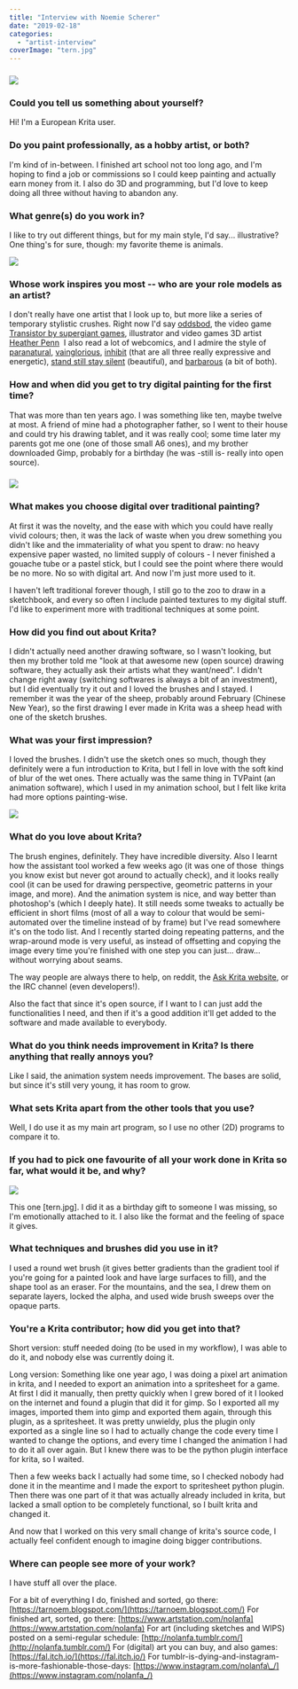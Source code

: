 ```yaml
---
title: "Interview with Noemie Scherer"
date: "2019-02-18"
categories: 
  - "artist-interview"
coverImage: "tern.jpg"
---
```


### ![](../images/talebook-p16-c-EN.jpg)

### Could you tell us something about yourself?

Hi! I'm a European Krita user.

### Do you paint professionally, as a hobby artist, or both?

I'm kind of in-between. I finished art school not too long ago, and I'm hoping to find a job or commissions so I could keep painting and actually earn money from it. I also do 3D and programming, but I'd love to keep doing all three without having to abandon any.

### What genre(s) do you work in?

I like to try out different things, but for my main style, I'd say... illustrative? One thing's for sure, though: my favorite theme is animals.

![](../images/envi-poiloutre-GD.jpg)

### Whose work inspires you most -- who are your role models as an artist?

I don't really have one artist that I look up to, but more like a series of temporary stylistic crushes. Right now I'd say [oddsbod](http://oddsbod.tumblr.com/), the video game [Transistor by supergiant games](https://www.supergiantgames.com/games/transistor/), illustrator and video games 3D artist [Heather Penn](http://happydorid.tumblr.com/tagged/teaspirit)  I also read a lot of webcomics, and I admire the style of [paranatural](http://paranatural.net), [vainglorious](http://vaingloriouscomic.com), [inhibit](http://www.inhibitcomic.com/) (that are all three really expressive and energetic), [stand still stay silent](http://www.sssscomic.com/) (beautiful), and [barbarous](http://www.johnnywander.com/barbarous/) (a bit of both).

### How and when did you get to try digital painting for the first time?

That was more than ten years ago. I was something like ten, maybe twelve at most. A friend of mine had a photographer father, so I went to their house and could try his drawing tablet, and it was really cool; some time later my parents got me one (one of those small A6 ones), and my brother downloaded Gimp, probably for a birthday (he was -still is- really into open source).

### ![](../images/paletteLandscape_bretagne-ns.jpg)

### What makes you choose digital over traditional painting?

At first it was the novelty, and the ease with which you could have really vivid colours; then, it was the lack of waste when you drew something you didn't like and the immateriality of what you spent to draw: no heavy expensive paper wasted, no limited supply of colours - I never finished a gouache tube or a pastel stick, but I could see the point where there would be no more. No so with digital art. And now I'm just more used to it.

I haven't left traditional forever though, I still go to the zoo to draw in a sketchbook, and every so often I include painted textures to my digital stuff. I'd like to experiment more with traditional techniques at some point.

### How did you find out about Krita?

I didn't actually need another drawing software, so I wasn't looking, but then my brother told me "look at that awesome new (open source) drawing software, they actually ask their artists what they want/need". I didn't change right away (switching softwares is always a bit of an investment), but I did eventually try it out and I loved the brushes and I stayed. I remember it was the year of the sheep, probably around February (Chinese New Year), so the first drawing I ever made in Krita was a sheep head with one of the sketch brushes.

### What was your first impression?

I loved the brushes. I didn't use the sketch ones so much, though they definitely were a fun introduction to Krita, but I fell in love with the soft kind of blur of the wet ones. There actually was the same thing in TVPaint (an animation software), which I used in my animation school, but I felt like krita had more options painting-wise.

![](../images/hybrides-09-poulpatele.jpg)

### What do you love about Krita?

The brush engines, definitely. They have incredible diversity. Also I learnt how the assistant tool worked a few weeks ago (it was one of those  things you know exist but never got around to actually check), and it looks really cool (it can be used for drawing perspective, geometric patterns in your image, and more). And the animation system is nice, and way better than photoshop's (which I deeply hate). It still needs some tweaks to actually be efficient in short films (most of all a way to colour that would be semi-automated over the timeline instead of by frame) but I've read somewhere it's on the todo list. And I recently started doing repeating patterns, and the wrap-around mode is very useful, as instead of offsetting and copying the image every time you're finished with one step you can just... draw... without worrying about seams.

The way people are always there to help, on reddit, the [Ask Krita website](https://ask.krita.org), or the IRC channel (even developers!).

Also the fact that since it's open source, if I want to I can just add the functionalities I need, and then if it's a good addition it'll get added to the software and made available to everybody.

### What do you think needs improvement in Krita? Is there anything that really annoys you?

Like I said, the animation system needs improvement. The bases are solid, but since it's still very young, it has room to grow.

### What sets Krita apart from the other tools that you use?

Well, I do use it as my main art program, so I use no other (2D) programs to compare it to.

### If you had to pick one favourite of all your work done in Krita so far, what would it be, and why?

![](../images/tern.jpg)

This one \[tern.jpg\]. I did it as a birthday gift to someone I was missing, so I'm emotionally attached to it. I also like the format and the feeling of space it gives.

### What techniques and brushes did you use in it?

I used a round wet brush (it gives better gradients than the gradient tool if you're going for a painted look and have large surfaces to fill), and the shape tool as an eraser. For the mountains, and the sea, I drew them on separate layers, locked the alpha, and used wide brush sweeps over the opaque parts.

### You're a Krita contributor; how did you get into that?

Short version: stuff needed doing (to be used in my workflow), I was able to do it, and nobody else was currently doing it.

Long version: Something like one year ago, I was doing a pixel art animation in krita, and I needed to export an animation into a spritesheet for a game. At first I did it manually, then pretty quickly when I grew bored of it I looked on the internet and found a plugin that did it for gimp. So I exported all my images, imported them into gimp and exported them again, through this plugin, as a spritesheet. It was pretty unwieldy, plus the plugin only exported as a single line so I had to actually change the code every time I wanted to change the options, and every time I changed the animation I had to do it all over again. But I knew there was to be the python plugin interface for krita, so I waited.

Then a few weeks back I actually had some time, so I checked nobody had done it in the meantime and I made the export to spritesheet python plugin. Then there was one part of it that was actually already included in krita, but lacked a small option to be completely functional, so I built krita and changed it.

And now that I worked on this very small change of krita's source code, I actually feel confident enough to imagine doing bigger contributions.

### Where can people see more of your work?

I have stuff all over the place.

For a bit of everything I do, finished and sorted, go there: [https://tarnoem.blogspot.com/](https://tarnoem.blogspot.com/) For finished art, sorted, go there: [https://www.artstation.com/nolanfa](https://www.artstation.com/nolanfa) For art (including sketches and WIPS) posted on a semi-regular schedule: [http://nolanfa.tumblr.com/](http://nolanfa.tumblr.com/) For (digital) art you can buy, and also games: [https://fal.itch.io/](https://fal.itch.io/) For tumblr-is-dying-and-instagram-is-more-fashionable-those-days: [https://www.instagram.com/nolanfa\_/](https://www.instagram.com/nolanfa_/)
